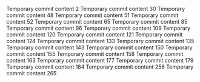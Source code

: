 Temporary commit content 2
Temporary commit content 30
Temporary commit content 48
Temporary commit content 51
Temporary commit content 52
Temporary commit content 65
Temporary commit content 85
Temporary commit content 96
Temporary commit content 109
Temporary commit content 120
Temporary commit content 121
Temporary commit content 124
Temporary commit content 133
Temporary commit content 135
Temporary commit content 143
Temporary commit content 150
Temporary commit content 155
Temporary commit content 158
Temporary commit content 163
Temporary commit content 177
Temporary commit content 179
Temporary commit content 184
Temporary commit content 256
Temporary commit content 265
